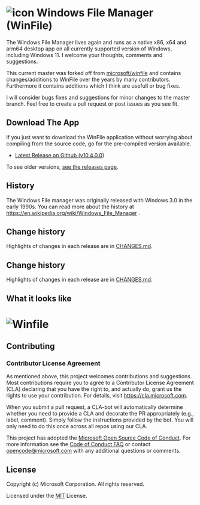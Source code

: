 # ![icon](winfile.png) Windows File Manager (WinFile)

The Windows File Manager lives again and runs as a native x86, x64 and arm64 desktop app
on all currently supported version of Windows, including Windows 11. I welcome your thoughts, comments and suggestions.

This current master was forked off from [microsoft/winfile](https://github.com/microsoft/winfile) and contains changes/additions to WinFile over the years by many contributors. Furthermore it contains additions which I think are usefull or bug fixes.

I will consider bugs fixes and suggestions for minor changes to the master branch. Feel free to create a pull request or post issues as you see fit.

## Download The App
If you just want to download the WinFile application without worrying about compiling from the source code, go for the pre-compiled version available.

- [Latest Release on Github (v10.4.0.0)](https://github.com/schinagl/winfile/releases/tag/v10.4.0.0)

To see older versions, [see the releases page](https://github.com/Microsoft/winfile/releases).


## History
The Windows File manager was originally released with Windows 3.0 in the early 1990s.  You
can read more about the history at https://en.wikipedia.org/wiki/Windows_File_Manager .

## Change history

Highlights of changes in each release are in [CHANGES.md](CHANGES.md).

## Change history

Highlights of changes in each release are in [CHANGES.md](CHANGES.md).

## What it looks like
# ![Winfile](winfilescreenshot.png)

## Contributing

### Contributor License Agreement
As mentioned above, this project welcomes contributions and suggestions.  Most contributions require you to agree to a
Contributor License Agreement (CLA) declaring that you have the right to, and actually do, grant us
the rights to use your contribution. For details, visit https://cla.microsoft.com.

When you submit a pull request, a CLA-bot will automatically determine whether you need to provide
a CLA and decorate the PR appropriately (e.g., label, comment). Simply follow the instructions
provided by the bot. You will only need to do this once across all repos using our CLA.

This project has adopted the [Microsoft Open Source Code of Conduct](https://opensource.microsoft.com/codeofconduct/).
For more information see the [Code of Conduct FAQ](https://opensource.microsoft.com/codeofconduct/faq/) or
contact [opencode@microsoft.com](mailto:opencode@microsoft.com) with any additional questions or comments.

## License
Copyright (c) Microsoft Corporation. All rights reserved.

Licensed under the [MIT](LICENSE) License.
